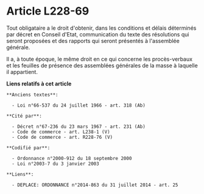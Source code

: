 # Article L228-69

Tout obligataire a le droit d'obtenir, dans les conditions et délais déterminés par décret en Conseil d'Etat, communication
du texte des résolutions qui seront proposées et des rapports qui seront présentés à l'assemblée générale.

Il a, à toute époque, le même droit en ce qui concerne les procès-verbaux et les feuilles de présence des assemblées
générales de la masse à laquelle il appartient.

**Liens relatifs à cet article**

	**Anciens textes**:

	  - Loi n°66-537 du 24 juillet 1966 - art. 318 (Ab)

	**Cité par**:

	  - Décret n°67-236 du 23 mars 1967 - art. 231 (Ab)
	  - Code de commerce - art. L238-1 (V)
	  - Code de commerce - art. R228-76 (V)

	**Codifié par**:

	  - Ordonnance n°2000-912 du 18 septembre 2000
	  - Loi n°2003-7 du 3 janvier 2003

	**Liens**:

	  - DEPLACE: ORDONNANCE n°2014-863 du 31 juillet 2014 - art. 25
